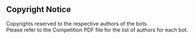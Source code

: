 ## Copyright Notice
Copyrights reserved to the respective authors of the bots.  
Please refer to the Competition PDF file for the list of authors for each bot.
